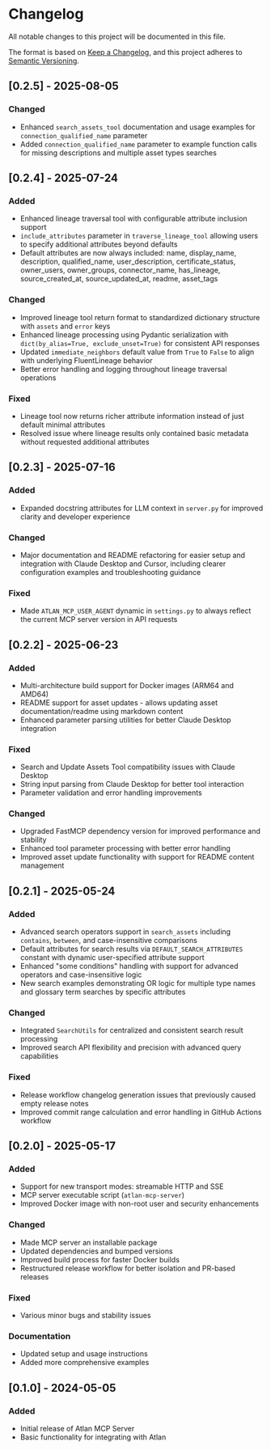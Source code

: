 # Changelog

All notable changes to this project will be documented in this file.

The format is based on [Keep a Changelog](https://keepachangelog.com/en/1.1.0/),
and this project adheres to [Semantic Versioning](https://semver.org/spec/v2.0.0.html).

## [0.2.5] - 2025-08-05

### Changed
- Enhanced `search_assets_tool` documentation and usage examples for `connection_qualified_name` parameter
- Added `connection_qualified_name` parameter to example function calls for missing descriptions and multiple asset types searches

## [0.2.4] - 2025-07-24

### Added
- Enhanced lineage traversal tool with configurable attribute inclusion support
- `include_attributes` parameter in `traverse_lineage_tool` allowing users to specify additional attributes beyond defaults
- Default attributes are now always included: name, display_name, description, qualified_name, user_description, certificate_status, owner_users, owner_groups, connector_name, has_lineage, source_created_at, source_updated_at, readme, asset_tags

### Changed
- Improved lineage tool return format to standardized dictionary structure with `assets` and `error` keys
- Enhanced lineage processing using Pydantic serialization with `dict(by_alias=True, exclude_unset=True)` for consistent API responses
- Updated `immediate_neighbors` default value from `True` to `False` to align with underlying FluentLineage behavior
- Better error handling and logging throughout lineage traversal operations

### Fixed
- Lineage tool now returns richer attribute information instead of just default minimal attributes
- Resolved issue where lineage results only contained basic metadata without requested additional attributes

## [0.2.3] - 2025-07-16

### Added
- Expanded docstring attributes for LLM context in `server.py` for improved clarity and developer experience

### Changed
- Major documentation and README refactoring for easier setup and integration with Claude Desktop and Cursor, including clearer configuration examples and troubleshooting guidance

### Fixed
- Made `ATLAN_MCP_USER_AGENT` dynamic in `settings.py` to always reflect the current MCP server version in API requests

## [0.2.2] - 2025-06-23

### Added
- Multi-architecture build support for Docker images (ARM64 and AMD64)
- README support for asset updates - allows updating asset documentation/readme using markdown content
- Enhanced parameter parsing utilities for better Claude Desktop integration

### Fixed
- Search and Update Assets Tool compatibility issues with Claude Desktop
- String input parsing from Claude Desktop for better tool interaction
- Parameter validation and error handling improvements

### Changed
- Upgraded FastMCP dependency version for improved performance and stability
- Enhanced tool parameter processing with better error handling
- Improved asset update functionality with support for README content management

## [0.2.1] - 2025-05-24

### Added
- Advanced search operators support in `search_assets` including `contains`, `between`, and case-insensitive comparisons
- Default attributes for search results via `DEFAULT_SEARCH_ATTRIBUTES` constant with dynamic user-specified attribute support
- Enhanced "some conditions" handling with support for advanced operators and case-insensitive logic
- New search examples demonstrating OR logic for multiple type names and glossary term searches by specific attributes

### Changed
- Integrated `SearchUtils` for centralized and consistent search result processing
- Improved search API flexibility and precision with advanced query capabilities

### Fixed
- Release workflow changelog generation issues that previously caused empty release notes
- Improved commit range calculation and error handling in GitHub Actions workflow

## [0.2.0] - 2025-05-17

### Added
- Support for new transport modes: streamable HTTP and SSE
- MCP server executable script (`atlan-mcp-server`)
- Improved Docker image with non-root user and security enhancements

### Changed
- Made MCP server an installable package
- Updated dependencies and bumped versions
- Improved build process for faster Docker builds
- Restructured release workflow for better isolation and PR-based releases

### Fixed
- Various minor bugs and stability issues

### Documentation
- Updated setup and usage instructions
- Added more comprehensive examples


## [0.1.0] - 2024-05-05

### Added
- Initial release of Atlan MCP Server
- Basic functionality for integrating with Atlan
